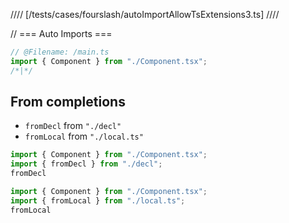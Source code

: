 //// [/tests/cases/fourslash/autoImportAllowTsExtensions3.ts] ////

// === Auto Imports ===
```ts
// @Filename: /main.ts
import { Component } from "./Component.tsx";
/*|*/
```

## From completions

- `fromDecl` from `"./decl"`
- `fromLocal` from `"./local.ts"`

```ts
import { Component } from "./Component.tsx";
import { fromDecl } from "./decl";
fromDecl
```

```ts
import { Component } from "./Component.tsx";
import { fromLocal } from "./local.ts";
fromLocal
```


